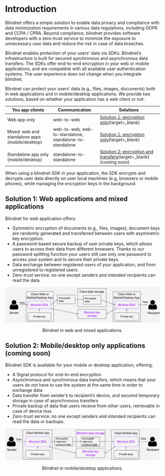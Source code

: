 # Introduction

Blindnet offers a simple solution to enable data privacy and compliance with data minimization requirements in various data regulations, including GDPR and CCPA / CPRA. Beyond compliance, blindnet provides software developers with a zero-trust service to minimize the exposure to unnecessary user data and reduce the risk in case of data breaches.  

Blindnet enables protection of your users’ data via SDKs. Blindnet’s infrastructure is built for secured synchronous and asynchronous data transfers. The SDKs offer end-to-end encryption in your web or mobile applications, and are compatible with all available user authentication systems. The user experience does not change when you integrate blindnet.

Blindnet can protect your users’ data (e.g., files, images, documents) both in web applications and in mobile/desktop applications. We provide two solutions, based on whether your application has a web client or not:

| You app clients      | Communication | Solutions
| ----------- | ----------- | ----------- 
| Web app only | web-to-web | [Solution 1: encryption only](./how_it_works.md#blindnet_in_web_applications){target=_blank}
| Mixed: web and standalone apps (mobile/desktop) | web-to-web, web-to-standalone, standalone-to-standalone | [Solution 1: encryption only](./how_it_works.md#blindnet_in_web_applications){target=_blank}
| Standalone app only (mobile/desktop) | standalone-to-standalone | [Solution 2: encryption and transfers](./how_it_works.md#blindnet_in_mobiledesktop_only_applications){target=_blank} (coming soon)

When using a blindnet SDK in your application, the SDK encrypts and decrypts user data directly on user local machines (e.g, browsers or mobile phones), while managing the encryption keys in the background.


## **Solution 1**: Web applications and mixed applications

Blindnet for web application offers:

- Symmetric encryption of documents (e.g., files, images); document keys are randomly generated and transferred between users with asymmetric key encryption.
- A password-based secure backup of user private keys, which allows users to access their data from different browsers. Thanks to our password splitting function your users still use only one password to access your system and to secure their private keys.
- Data exchange between registered users of your application, and from unregistered to registered users.
- Zero-trust service: no one except senders and intended recipients can read the data.

![Blindnet in web and mixed applications.](../img/how_it_works/web_enc_high.svg)
<p align="center">
    Blindnet in web and mixed applications.
</p>

## **Solution 2**: Mobile/desktop only applications (coming soon)

Blindnet SDK is available for your mobile or desktop application, offering:

- A Signal protocol for end-to-end encryption
- Asynchronous and synchronous data transfers, which means that your users do not have to use the system at the same time in order to exchange data
- Data transfer from sender’s to recipient’s device, and secured temporary storage in case of asynchronous transfers
- Private backup of data that users receive from other users, retrievable in case of device loss
- Zero-trust service: no one except senders and intended recipients can read the data or backups.

![Blindnet in mobile/desktop applications.](../img/how_it_works/mob_enc_high.svg)
<p align="center">
    Blindnet in mobile/desktop applications.
</p>

